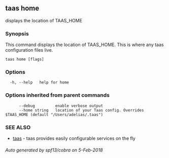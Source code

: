 ## taas home

displays the location of TAAS_HOME

### Synopsis



This command displays the location of TAAS_HOME. This is where
any taas configuration files live.


```
taas home [flags]
```

### Options

```
  -h, --help   help for home
```

### Options inherited from parent commands

```
      --debug         enable verbose output
      --home string   location of your Taas config. Overrides $TAAS_HOME (default "/Users/adelias/.taas")
```

### SEE ALSO
* [taas](taas.md)	 - taas provides easily configurable services on the fly

###### Auto generated by spf13/cobra on 5-Feb-2018
